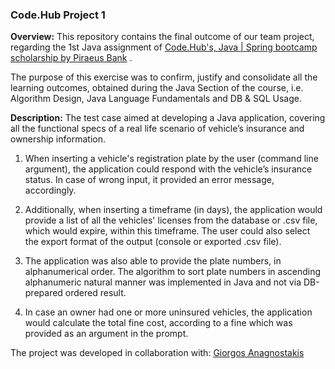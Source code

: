 ### Code.Hub Project 1


**Overview:** This repository contains the final outcome of our team project, regarding the 1st Java assignment of [Code.Hub's, Java | Spring bootcamp scholarship by Piraeus Bank](https://www.projectfuture.gr) .

The purpose of this exercise was to confirm, justify and consolidate all the learning outcomes, obtained during the Java Section of the course, i.e. Algorithm Design, Java Language Fundamentals and DB & SQL Usage.
 
 **Description:**  The test case aimed at developing a Java application, covering all the functional specs of a real life scenario of vehicle’s insurance and ownership information.
 
1. When inserting a vehicle's registration plate by the user (command line argument), the application could respond with the vehicle’s insurance status. In case of wrong input, it provided  an error message, accordingly.

2. Additionally, when inserting a timeframe (in days), the application would provide a list of all the vehicles' licenses from the database or .csv file, which would  expire, within this timeframe. The user could also select the export format of the output (console or exported .csv file).

3. The application was also able to provide the plate numbers, in alphanumerical order. The algorithm to sort plate numbers in ascending alphanumeric natural manner was implemented in Java and not via DB-prepared ordered result.

4. In case an owner had one or more uninsured vehicles, the application would calculate the total fine cost, according to a fine which was provided as an argument in the prompt.


The project was developed in collaboration with: [Giorgos Anagnostakis](https://github.com/GiorgosAnagnostakis)